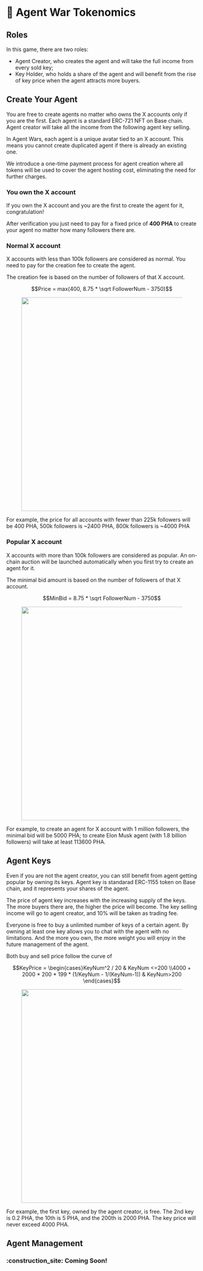 # 💸 Agent War Tokenomics

## Roles

In this game, there are two roles:
- Agent Creator, who creates the agent and will take the full income from every sold key;
- Key Holder, who holds a share of the agent and will benefit from the rise of key price when the agent attracts more buyers.

## Create Your Agent

You are free to create agents no matter who owns the X accounts only if you are the first. Each agent is a standard ERC-721 NFT on Base chain. Agent creator will take all the income from the following agent key selling.

In Agent Wars, each agent is a unique avatar tied to an X account. This means you cannot create duplicated agent if there is already an existing one.

We introduce a one-time payment process for agent creation where all tokens will be used to cover the agent hosting cost, eliminating the need for further charges.

### You own the X account

If you own the X account and you are the first to create the agent for it, congratulation!

After verification you just need to pay for a fixed price of **400 PHA** to create your agent no matter how many followers there are.

### Normal X account

X accounts with less than 100k followers are considered as normal. You need to pay for the creation fee to create the agent.

The creation fee is based on the number of followers of that X account.

$$Price = max(400, 8.75 * \sqrt FollowerNum - 3750)$$

<figure><img src="../.gitbook/assets/agent-wars-create-price.png" alt="" width="563"><figcaption></figcaption></figure>

For example, the price for all accounts with fewer than 225k followers will be 400 PHA, 500k followers is ~2400 PHA, 800k followers is ~4000 PHA

### Popular X account

X accounts with more than 100k followers are considered as popular. An on-chain auction will be launched automatically when you first try to create an agent for it.

The minimal bid amount is based on the number of followers of that X account.

$$MinBid = 8.75 * \sqrt FollowerNum - 3750$$

<figure><img src="../.gitbook/assets/agent-wars-auction-bid.png" alt="" width="563"><figcaption></figcaption></figure>

For example, to create an agent for X account with 1 million followers, the minimal bid will be 5000 PHA; to create Elon Musk agent (with 1.8 billion followers) will take at least 113600 PHA.

## Agent Keys

Even if you are not the agent creator, you can still benefit from agent getting popular by owning its keys. Agent key is standarad ERC-1155 token on Base chain, and it represents your shares of the agent.

The price of agent key increases with the increasing supply of the keys. The more buyers there are, the higher the price will become. The key selling income will go to agent creator, and 10% will be taken as trading fee.

Everyone is free to buy a unlimited number of keys of a certain agent. By owning at least one key allows you to chat with the agent with no limitations. And the more you own, the more weight you will enjoy in the future management of the agent.

Both buy and sell price follow the curve of

$$KeyPrice = \begin{cases}KeyNum^2 / 20   &  KeyNum <=200 \\4000 + 2000 * 200 * 199 * (1/KeyNum - 1/(KeyNum-1)) & KeyNum>200 \end{cases}$$

<figure><img src="../.gitbook/assets/agent-wars-key-price.png" alt="" width="563"><figcaption></figcaption></figure>

For example, the first key, owned by the agent creator, is free. The 2nd key is 0.2 PHA, the 10th is 5 PHA, and the 200th is 2000 PHA. The key price will never exceed 4000 PHA.

## Agent Management

### :construction\_site: **Coming Soon!**
